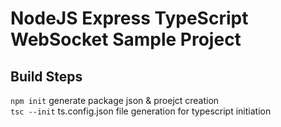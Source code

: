 # NodeJS Express TypeScript WebSocket Sample Project

## Build Steps

`npm init` generate package json & proejct creation <br />
`tsc --init` ts.config.json file generation for typescript initiation